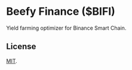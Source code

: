# Beefy Finance ($BIFI)

Yield farming optimizer for Binance Smart Chain.

## License

[MIT](LICENSE).
